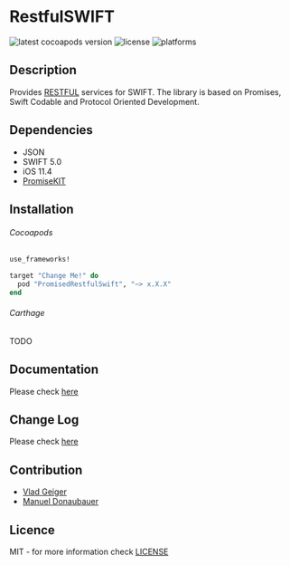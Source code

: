 # RestfulSWIFT

![latest cocoapods version](https://img.shields.io/cocoapods/v/PromisedRestfulSwift "latest cocoapods version") ![license](https://img.shields.io/cocoapods/l/PromisedRestfulSwift "license") ![platforms](https://img.shields.io/cocoapods/p/PromisedRestfulSwift "platforms")

## Description

Provides [RESTFUL](https://en.wikipedia.org/wiki/Representational_state_transfer) services for SWIFT.
The library is based on Promises, Swift Codable and Protocol Oriented Development.

## Dependencies
-   JSON
-   SWIFT 5.0
-   iOS 11.4
-   [PromiseKIT](https://github.com/mxcl/PromiseKit)

## Installation

###### Cocoapods
```ruby
use_frameworks!

target "Change Me!" do
  pod "PromisedRestfulSwift", "~> x.X.X"
end
```

###### Carthage
TODO

## Documentation
Please check [here](https://github.com/geigervlad/RestfulSWIFT/blob/master/Documentation/README.md)

## Change Log
Please check [here](https://github.com/geigervlad/RestfulSWIFT/blob/master/Changelog/README.md)

## Contribution
-   [Vlad Geiger](https://www.linkedin.com/in/geiger-vlad-21950663)
-   [Manuel Donaubauer](https://www.linkedin.com/in/manuel-donaubauer/)


## Licence
MIT - for more information check [LICENSE](https://github.com/geigervlad/RestfulSWIFT/blob/master/LICENSE)
